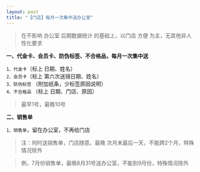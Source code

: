 ```yaml
---
layout: post
title: "【门店】每月一次集中送办公室"
---
```


>在不影响 办公室 后期数据统计 的基础上，以门店 方便 为主，无其他非人性化要求




**一、代金卡、会员卡、防伪标签、不合格品，每月一次集中送**

`1、代金卡`（标上 日期、姓名）  
`2、会员卡`（标上 第六次送镜日期、姓名）  
`3、防伪标签`  （附加纸条，少标签原因说明）  
`4、不合格品`  （标上 日期、门店、原因）

>最早1号，最晚10号



**二、销售单**

`1、销售单`，留在办公室，不再给门店     

>注：何时送销售单，门店随意。最晚 次月末最后一天，不能跨2个月，特殊情况除外

>例，7月份销售单，最晚8月31号送办公室，不能到9月份，特殊情况除外







